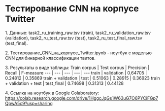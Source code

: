 # Тестирование CNN на корпусе Twitter

1\. Данные: task2_ru_training_raw.tsv (train), task2_ru_validation_raw.tsv (validation), task2_ru_test_raw.tsv (test), task2_ru_test_final_raw.tsv (test_final).

2\. Тестирование_CNN_на_корпусе_Twitter.ipynb - ноутбук с моделью CNN для бинарной классификации твитов.

3\. Результаты в виде таблицы:
Train corpus | Test corpus | Precision | Recall | F-measure
--- | --- | --- | --- | ---
train | validation | 0.64705 | 0.24812 | 0.35869
train + validation | test | 0.51063 | 0.28915 | 0.36923
train + validation + test | test_final | 0.74698 | 0.31313 | 0.44128

4\. Ссылка на ноутбук в Google Colaboratory: https://colab.research.google.com/drive/1HggcJqGs1W63uG7O6PYCiFGp7QpwA5c9?usp=sharing
